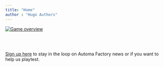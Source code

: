 ```yaml
---
title: "Home"
author : "Hugo Authors"
---
```



[![Game overview](images/automa_tee2023_v05.png)](about)


<br/>
<br/>

[Sign up here](newsletter) to stay in the loop on Automa Factory news or if you want to help us playtest.
